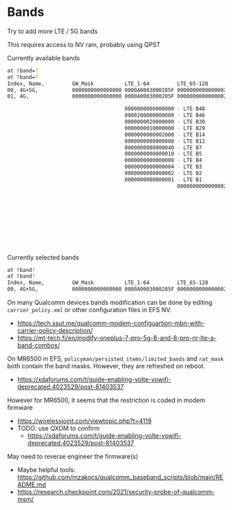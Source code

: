 # Bands
Try to add more LTE / 5G bands

This requires access to NV ram, probably using QPST

Currently available bands
```bash
at !band=?
at !band=?
Index, Name,         GW_Mask          LTE_1-64         LTE_65-128       NSA_1-64         NSA_65-128       NSA_257-320      SA_1-64          SA_65-128        SA_257-320       Mode
00, 4G+5G,           0000000000000000 0000A0003000285F 0000000000000002 0000000030002812 0000000000001002 0000000000000008 0000000000000000 0000000000000000 0000000000000000 1
01, 4G,              0000000000000000 0000A0003000285F 0000000000000002 0000000000000000 0000000000000000 0000000000000000 0000000000000000 0000000000000000 0000000000000000 1

                                      0000800000000000 - LTE B48    
                                      0000200000000000 - LTE B46    
                                      0000000020000000 - LTE B30    
                                      0000000010000000 - LTE B29    
                                      0000000000002000 - LTE B14    
                                      0000000000000800 - LTE B12    
                                      0000000000000040 - LTE B7     
                                      0000000000000010 - LTE B5     
                                      0000000000000008 - LTE B4     
                                      0000000000000004 - LTE B3     
                                      0000000000000002 - LTE B2     
                                      0000000000000001 - LTE B1     
                                                       0000000000000002 - LTE B66    
                                                                        0000000020000000 - NR5G N30    
                                                                        0000000010000000 - NR5G N29    
                                                                        0000000000002000 - NR5G N14    
                                                                        0000000000000800 - NR5G N12    
                                                                        0000000000000010 - NR5G N5     
                                                                        0000000000000002 - NR5G N2     
                                                                                         0000000000001000 - NR5G N77    
                                                                                         0000000000000002 - NR5G N66    
                                                                                                          0000000000000008 - NR5G N260   
```

Currently selected bands
```bash
at !band?
at !band?
Index, Name,         GW_Mask          LTE_1-64         LTE_65-128       NSA_1-64         NSA_65-128       NSA_257-320      SA_1-64          SA_65-128        SA_257-320       Mode
00, 4G+5G,           0000000000000000 0000A0003000285F 0000000000000002 0000000030002812 0000000000001002 0000000000000008 0000000000000000 0000000000000000 0000000000000000 1
```

On many Qualcomm devices bands modification can be done by editing `carrier_policy.xml` or other configuration files in EFS NV.
  * https://tech.ssut.me/qualcomm-modem-configuartion-mbn-with-carrier-policy-description/
  * https://mt-tech.fi/en/modify-oneplus-7-pro-5g-8-and-8-pro-nr-lte-a-band-combos/

On MR6500 in EFS, `policyman/persisted_items/limited_bands` and `rat_mask` both contain the band masks. However, they are refreshed on reboot.
  * https://xdaforums.com/t/guide-enabling-volte-vowifi-deprecated.4023529/post-81403537

However for MR6500, it seems that the restriction is coded in modem firmware
  * https://wirelessjoint.com/viewtopic.php?t=4119
  * TODO: use QXDM to confirm
    * https://xdaforums.com/t/guide-enabling-volte-vowifi-deprecated.4023529/post-81403537

May need to reverse engineer the firmware(s) 
  * Maybe helpful tools: https://github.com/mzakocs/qualcomm_baseband_scripts/blob/main/README.md
  * https://research.checkpoint.com/2021/security-probe-of-qualcomm-msm/

